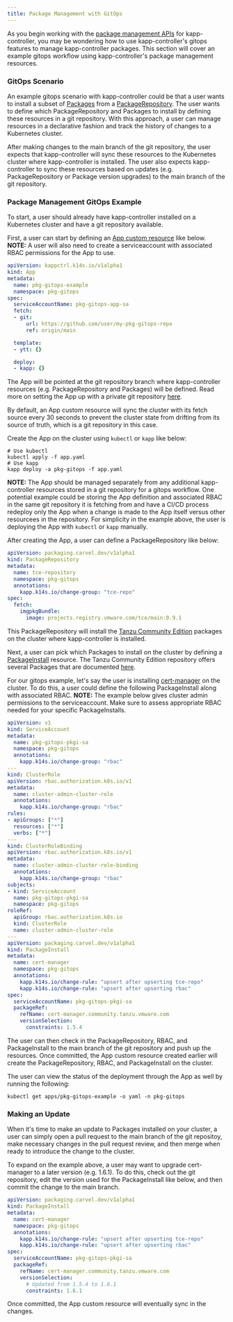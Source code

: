```yaml
---
title: Package Management with GitOps
---
```


As you begin working with the [package management APIs](packaging.md) for kapp-controller, you may 
be wondering how to use kapp-controller's gitops features to manage kapp-controller packages. This 
section will cover an example gitops workflow using kapp-controller's package management resources.

### GitOps Scenario

An example gitops scenario with kapp-controller could be that a user wants to install a subset of 
[Packages](packaging.md#package) from a [PackageRepository](packaging.md#package-repository). The 
user wants to define which PackageRepository and Packages to install by defining these resources in 
a git repository. With this approach, a user can manage resources in a declarative fashion and track 
the history of changes to a Kubernetes cluster. 

After making changes to the main branch of the git repository, the user expects that kapp-controller 
will sync these resources to the Kubernetes cluster where kapp-controller is installed. The user also 
expects kapp-controller to sync these resources based on updates (e.g. PackageRepository or Package version upgrades) 
to the main branch of the git repository.

### Package Management GitOps Example

To start, a user should already have kapp-controller installed on a Kubernetes cluster and have 
a git repository available. 

First, a user can start by defining an [App custom resource](app-overview.md) like below. **NOTE:** 
A user will also need to create a serviceaccount with associated RBAC permissions for the App to use.

```yaml
apiVersion: kappctrl.k14s.io/v1alpha1
kind: App
metadata:
  name: pkg-gitops-example
  namespace: pkg-gitops
spec:
  serviceAccountName: pkg-gitops-app-sa
  fetch:
  - git:
      url: https://github.com/user/my-pkg-gitops-repo
      ref: origin/main

  template:
  - ytt: {}

  deploy:
  - kapp: {}
```

The App will be pointed at the git repository branch where kapp-controller resources 
(e.g. PackageRepository and Packages) will be defined. Read more on setting the App 
up with a private git repository [here](app-overview.md#git-authentication).

By default, an App custom resource will sync the cluster with its fetch source every 
30 seconds to prevent the cluster state from drifting from its source of truth, which 
is a git repository in this case. 

Create the App on the cluster using `kubectl` or `kapp` like below:

```shell
# Use kubectl
kubectl apply -f app.yaml
# Use kapp
kapp deploy -a pkg-gitops -f app.yaml
```

**NOTE:** The App should be managed separately from any additional kapp-controller resources 
stored in a git repository for a gitops workflow. One potential example could be storing the 
App definition and associated RBAC in the same git repository it is fetching from and have a 
CI/CD process redeploy only the App when a change is made to the App itself versus other resourcees 
in the repository. For simplicity in the example above, the user is deploying the App with 
`kubectl` or `kapp` manually. 

After creating the App, a user can define a PackageRepository like below:

```yaml
apiVersion: packaging.carvel.dev/v1alpha1
kind: PackageRepository
metadata:
  name: tce-repository
  namespace: pkg-gitops
  annotations:
    kapp.k14s.io/change-group: "tce-repo"
spec:
  fetch:
    imgpkgBundle:
      image: projects.registry.vmware.com/tce/main:0.9.1
```

This PackageRepository will install the [Tanzu Community Edition](https://tanzucommunityedition.io/) 
packages on the cluster where kapp-controller is installed. 

Next, a user can pick which Packages to install on the cluster by defining a [PackageInstall](packaging.md#packageinstall) 
resource. The Tanzu Community Edition repository offers several Packages that are documented 
[here](https://tanzucommunityedition.io/docs/latest/package-management/). 

For our gitops example, let's say the user is installing [cert-manager](https://cert-manager.io/docs/) 
on the cluster. To do this, a user could define the following PackageInstall along with associated RBAC. 
**NOTE:** The example below gives cluster admin permissions to the serviceaccount. Make sure to assess 
appropriate RBAC needed for your specific PackageInstalls. 

```yaml
apiVersion: v1
kind: ServiceAccount
metadata:
  name: pkg-gitops-pkgi-sa
  namespace: pkg-gitops
  annotations:
    kapp.k14s.io/change-group: "rbac"
---
kind: ClusterRole
apiVersion: rbac.authorization.k8s.io/v1
metadata:
  name: cluster-admin-cluster-role
  annotations:
    kapp.k14s.io/change-group: "rbac"
rules:
- apiGroups: ["*"]
  resources: ["*"]
  verbs: ["*"]
---
kind: ClusterRoleBinding
apiVersion: rbac.authorization.k8s.io/v1
metadata:
  name: cluster-admin-cluster-role-binding
  annotations:
    kapp.k14s.io/change-group: "rbac"
subjects:
- kind: ServiceAccount
  name: pkg-gitops-pkgi-sa
  namespace: pkg-gitops
roleRef:
  apiGroup: rbac.authorization.k8s.io
  kind: ClusterRole
  name: cluster-admin-cluster-role
---
apiVersion: packaging.carvel.dev/v1alpha1
kind: PackageInstall
metadata:
  name: cert-manager
  namespace: pkg-gitops
  annotations:
    kapp.k14s.io/change-rule: "upsert after upserting tce-repo"
    kapp.k14s.io/change-rule: "upsert after upserting rbac"
spec:
  serviceAccountName: pkg-gitops-pkgi-sa
  packageRef:
    refName: cert-manager.community.tanzu.vmware.com
    versionSelection:
      constraints: 1.5.4
```

The user can then check in the PackageRepository, RBAC, and PackageInstall to the main
branch of the git repository and push up the resources. Once committed, the App custom 
resource created earlier will create the PackageRepository, RBAC, and PackageInstall on 
the cluster.

The user can view the status of the deployment through the App as well by running the following:

```shell
kubectl get apps/pkg-gitops-example -o yaml -n pkg-gitops
```

### Making an Update

When it's time to make an update to Packages installed on your cluster, a user can simply 
open a pull request to the main branch of the git repositoy, make necessary changes in the 
pull request review, and then merge when ready to introduce the change to the cluster.

To expand on the example above, a user may want to upgrade cert-manager to a later version (e.g. 1.6.1). To 
do this, check out the git repository, edit the version used for the PackageInstall like below, 
and then commit the change to the main branch.

```yaml
apiVersion: packaging.carvel.dev/v1alpha1
kind: PackageInstall
metadata:
  name: cert-manager
  namespace: pkg-gitops
  annotations:
    kapp.k14s.io/change-rule: "upsert after upserting tce-repo"
    kapp.k14s.io/change-rule: "upsert after upserting rbac"
spec:
  serviceAccountName: pkg-gitops-pkgi-sa
  packageRef:
    refName: cert-manager.community.tanzu.vmware.com
    versionSelection:
      # Updated from 1.5.4 to 1.6.1
      constraints: 1.6.1
```

Once committed, the App custom resource will eventually sync in the changes.
